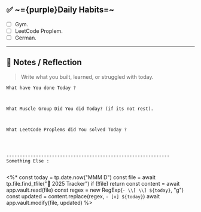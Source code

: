 
## ✅ ~={purple}Daily Habits=~
- [ ]  Gym.
- [ ]  LeetCode Proplem.
- [ ]  German.

---

## 🧠 Notes / Reflection

> Write what you built, learned, or struggled with today.

```
What have You done Today ?



What Muscle Group Did You did Today? (if its not rest).



What LeetCode Proplems did You solved Today ?




-------------------------------------------------------------
Something Else :


```


<%*
const today = tp.date.now("MMM D")
const file = await tp.file.find_tfile("📅 2025 Tracker")
if (!file) return
const content = await app.vault.read(file)
const regex = new RegExp(`- \\[ \\] ${today}`, "g")
const updated = content.replace(regex, `- [x] ${today}`)
await app.vault.modify(file, updated)
%>
